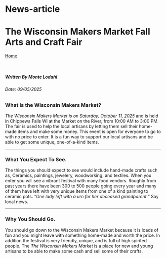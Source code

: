# News-article
<!DOCTYPE html>
<html lang="en-US">
    <head>
       <h1> The Wisconsin Makers Market Fall Arts and Craft Fair</h1>
        <meta charset="UTF-8">
        <meta name="viewport" content="width=device-width, initial-scale=1.0">
        <meta name="keywords" content="Arts, Craft, Wisconsin">
    </head>
<body>
    <p><a href="file:///home/chronos/u-8a60fac2e7bd1cab39149ec835f486b464f965aa/MyFiles/Downloads/News-Article-Homepage%20(6).html" target="_blank">Home</a></p>
    <br/>
    <h5>Written By Monte Lodahl</h5>
    <h6>Date: 09/05/2025</h6>
</body>
<body>
    <h3>What Is the Wisconsin Makers Market?</h3>
    <p>
        <em>The Wisconsin Makers Market is on Saturday, October 11, 2025</em> and is held in Chippewa Falls WI at the Market on the River, from 10:00 AM to 3:00 PM. The fair is used to help the local artisans by letting them sell their home-made items and make some money. This event is open for everyone to go to with no price to enter. It is a fun way to support our local artisans and be able to get some unique, one-of-a-kind items.
    </p>
    <hr />
</body>


<body>
    <h3>What You Expect To See.</h3>
    <p>
    The things you should expect to see would include hand-made crafts such as, Ceramics, paintings, jewelery, woodworking, and textiles. When you enter you will see a vibrant festival with many food vendors. Roughly from past years there have been 300 to 500 people going every year and many of them have left with very unique items from one of a kind painting to ceramic pots. <q><i>One lady left with a urn for her deceased grandparent.</i></q> Say local news.
    </p>
    <hr />
<body>
    <h3>Why You Should Go.</h3>
    <p>
    You should go down to the Wisconsin Makers Market because it is loads of fun and you might leave with something home-made and worth the price. In addition the festival is very friendly, unique, and is full of high spirited people. The <em>The Wisconsin Makers Market</em> is a place for new and young artisans to be able to make some cash and sell some of their crafts. 
    </p>
</body>
</html>
